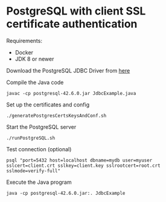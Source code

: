 # PostgreSQL with client SSL certificate authentication
Requirements:
- Docker
- JDK 8 or newer

Download the PostgreSQL JDBC Driver from [here](https://jdbc.postgresql.org/download/postgresql-42.6.0.jar)

Compile the Java code
```
javac -cp postgresql-42.6.0.jar JdbcExample.java
```

Set up the certificates and config
```
./generatePostgresCertsKeysAndConf.sh
```

Start the PostgreSQL server
```
./runPostgreSQL.sh
```

Test connection (optional)
```
psql "port=5432 host=localhost dbname=mydb user=myuser sslcert=client.crt sslkey=client.key sslrootcert=root.crt sslmode=verify-full"
```

Execute the Java program
```
java -cp postgresql-42.6.0.jar:. JdbcExample
```
